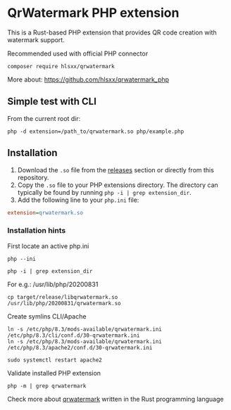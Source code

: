 # QrWatermark PHP extension

This is a Rust-based PHP extension that provides QR code creation with watermark support.

Recommended used with official PHP connector

```
composer require hlsxx/qrwatermark
```

More about: https://github.com/hlsxx/qrwatermark_php

## Simple test with CLI
From the current root dir:

```
php -d extension=/path_to/qrwatermark.so php/example.php
```

## Installation

1. Download the `.so` file from the [releases](https://github.com/yourusername/my_php_extension/releases) section or directly from this repository.
2. Copy the `.so` file to your PHP extensions directory. The directory can typically be found by running `php -i | grep extension_dir`.
3. Add the following line to your `php.ini` file:

```ini
extension=qrwatermark.so
```

### Installation hints

First locate an active php.ini

```
php --ini
```

```
php -i | grep extension_dir
```

For e.g.: /usr/lib/php/20200831

```
cp target/release/libqrwatermark.so /usr/lib/php/20200831/qrwatermark.so
```

Create symlins CLI/Apache

```
ln -s /etc/php/8.3/mods-available/qrwatermark.ini /etc/php/8.3/cli/conf.d/30-qrwatermark.ini
ln -s /etc/php/8.3/mods-available/qrwatermark.ini /etc/php/8.3/apache2/conf.d/30-qrwatermark.ini
```

```
sudo systemctl restart apache2
````

Validate installed PHP extension
```
php -m | grep qrwatermark
```

Check more about [qrwatermark](https://github.com/hlsxx/qrwatermark) written in the Rust programming language
